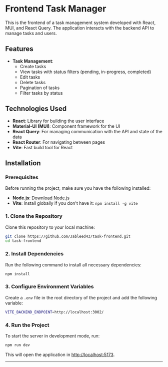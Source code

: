 # Frontend Task Manager

This is the frontend of a task management system developed with React, MUI, and React Query. The application interacts with the backend API to manage tasks and users.

## Features

- **Task Management**:
  - Create tasks
  - View tasks with status filters (pending, in-progress, completed)
  - Edit tasks
  - Delete tasks
  - Pagination of tasks
  - Filter tasks by status

## Technologies Used

- **React**: Library for building the user interface
- **Material-UI (MUI)**: Component framework for the UI
- **React Query**: For managing communication with the API and state of the data
- **React Router**: For navigating between pages
- **Vite**: Fast build tool for React

## Installation

### Prerequisites

Before running the project, make sure you have the following installed:

- **Node.js**: [Download Node.js](https://nodejs.org/)
- **Vite**: Install globally if you don't have it: `npm install -g vite`

### 1. Clone the Repository

Clone this repository to your local machine:

```bash
git clone https://github.com/Jableed43/task-frontend.git
cd task-frontend
```

### 2. Install Dependencies

Run the following command to install all necessary dependencies:

```bash
npm install
```

### 3. Configure Environment Variables

Create a `.env` file in the root directory of the project and add the following variable:

```bash
VITE_BACKEND_ENDPOINT=http://localhost:3002/
```

### 4. Run the Project

To start the server in development mode, run:

```bash
npm run dev
```

This will open the application in [http://localhost:5173](http://localhost:5173).

---
